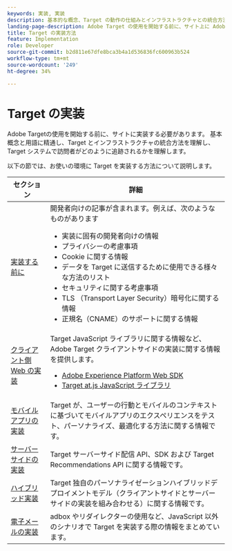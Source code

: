 ```yaml
---
keywords: 実装, 実装
description: 基本的な概念、Target の動作の仕組みとインフラストラクチャとの統合方法、訪問者の追跡方法を理解します。
landing-page-description: Adobe Target の使用を開始する前に、サイト上に Adobe Target を実装し、いくつかの基本的な概念や用語と Target の仕組みを理解する必要があります。
title: Target の実装方法
feature: Implementation
role: Developer
source-git-commit: b2d811e67dfe8bca3b4a1d536836fc600963b524
workflow-type: tm+mt
source-wordcount: '249'
ht-degree: 34%

---
```


# Target の実装

Adobe Targetの使用を開始する前に、サイトに実装する必要があります。 基本概念と用語に精通し、Target とインフラストラクチャの統合方法を理解し、Target システムで訪問者がどのように追跡されるかを理解します。

以下の節では、お使いの環境に Target を実装する方法について説明します。

| セクション | 詳細 |
| --- | --- |
| [実装する前に](/help/dev/before-implement/) | 開発者向けの記事が含まれます。例えば、次のようなものがあります<ul><li>実装に固有の開発者向けの情報</li><li>プライバシーの考慮事項</li><li>Cookie に関する情報</li><li>データを Target に送信するために使用できる様々な方法のリスト</li><li>セキュリティに関する考慮事項</li><li>TLS （Transport Layer Security）暗号化に関する情報</li><li>正規名（CNAME）のサポートに関する情報</li></ul> |
| [クライアント側 Web の実装](/help/dev/implement/client-side/overview.md) | Target JavaScript ライブラリに関する情報など、Adobe Target クライアントサイドの実装に関する情報を提供します。<ul><li>[Adobe Experience Platform Web SDK](/help/dev/implement/client-side/aep-web-sdk.md)</li><li>[Target at.js JavaScript ライブラリ ](/help/dev/implement/client-side/atjs/how-atjs-works/how-atjs-works.md)</li></ul> |
| [モバイルアプリの実装](/help/dev/implement/mobile/) | Target が、ユーザーの行動とモバイルのコンテキストに基づいてモバイルアプリのエクスペリエンスをテスト、パーソナライズ、最適化する方法に関する情報です。 |
| [ サーバーサイドの実装 ](/help/dev/implement/server-side/server-side-overview.md) | Target サーバーサイド配信 API、SDK および Target Recommendations API に関する情報です。 |
| [ハイブリッド実装](/help/dev/implement/hybrid/) | Target 独自のパーソナライゼーションハイブリッドデプロイメントモデル（クライアントサイドとサーバーサイドの実装を組み合わせる）に関する情報です。 |
| [電子メールの実装](/help/dev/implement/email/overview.md) | adbox やリダイレクターの使用など、JavaScript 以外のシナリオで Target を実装する際の情報をまとめています。 |
